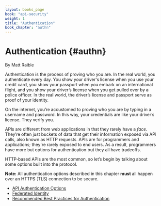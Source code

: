 ```yaml
---
layout: books_page
book: "api-security"
weight: 1
title: "Authentication"
book_chapter: "authn"
---
```

# Authentication {#authn}

<div class="chapter-author">By Matt Raible</div>

Authentication is the process of proving who you are. In the real world, you authenticate every day. You show your driver's license when you use your credit card, you show your passport when you embark on an international flight, and you show your driver’s license when you get pulled over by a police officer. In the real world, the driver’s license and passport serve as proof of your identity.

On the internet, you’re accustomed to proving who you are by typing in a username and password. In this way, your credentials are like your driver’s license. They verify you.

APIs are different from web applications in that they rarely have a *face*. They’re often just buckets of data that get their information exposed via API calls, also known as HTTP requests. APIs are for programmers and applications; they're rarely exposed to end users. As a result, programmers have more but options for authentication but they all have tradeoffs.

HTTP-based APIs are the most common, so let’s begin by talking about some options built into the protocol.

**Note:** All authentication options described in this chapter **must** all happen over an HTTPS (TLS) connection to be secure.




<section class="chapter-subsection-list"><ul><li><a href="/books/api-security/authn/api-authentication-options/">API Authentication Options</a></li><li><a href="/books/api-security/authn/federated/">Federated Identity</a></li><li><a href="/books/api-security/authn/best-practices/">Recommended Best Practices for Authentication</a></li></ul></section>
